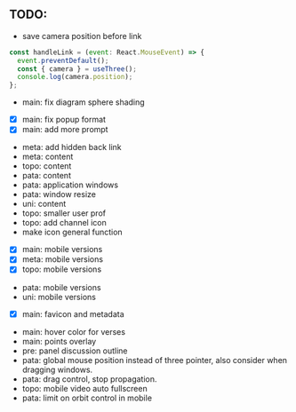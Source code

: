 ## TODO: 
- save camera position before link
```js
const handleLink = (event: React.MouseEvent) => {
  event.preventDefault();
  const { camera } = useThree();
  console.log(camera.position);
};
```
- main: fix diagram sphere shading
- [x] main: fix popup format
- [x] main: add more prompt
- meta: add hidden back link
- meta: content
- topo: content
- pata: content
- pata: application windows
- pata: window resize
- uni: content
- topo: smaller user prof
- topo: add channel icon
- make icon general function
- [x] main: mobile versions
- [x] meta: mobile versions
- [x] topo: mobile versions
- pata: mobile versions
- uni: mobile versions
- [x] main: favicon and metadata
- main: hover color for verses
- main: points overlay
- pre: panel discussion outline
- pata: global mouse position instead of three pointer, also consider when dragging windows.
- pata: drag control, stop propagation.
- topo: mobile video auto fullscreen
- pata: limit on orbit control in mobile
